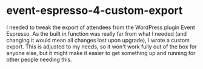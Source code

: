 # event-espresso-4-custom-export
I needed to tweak the export of attendees from the WordPress plugin Event Espresso. As the built in function was really far from what I needed (and changing it would mean all changes lost upon upgrade), I wrote a custom export. This is adjusted to my needs, so it won't work fully out of the box for anyone else, but it might make it easier to get something up and running for other people needing this.
